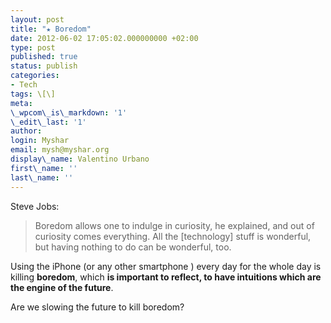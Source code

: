 ```yaml
---
layout: post
title: "★ Boredom"
date: 2012-06-02 17:05:02.000000000 +02:00
type: post
published: true
status: publish
categories:
- Tech
tags: \[\]
meta:
\_wpcom\_is\_markdown: '1'
\_edit\_last: '1'
author:
login: Myshar
email: mysh@myshar.org
display\_name: Valentino Urbano
first\_name: ''
last\_name: ''
---
```


Steve Jobs:

> Boredom allows one to indulge in curiosity, he explained, and out of curiosity comes everything. All the \[technology\] stuff is wonderful, but having nothing to do can be wonderful, too.

Using the iPhone (or any other smartphone ) every day for the whole day is killing **boredom**, which **is important to reflect, to have intuitions which are the engine of the future**.

Are we slowing the future to kill boredom?